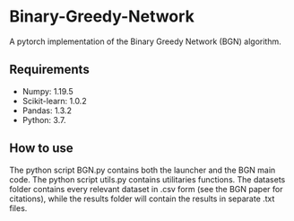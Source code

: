 # Binary-Greedy-Network
A pytorch implementation of the Binary Greedy Network (BGN) algorithm.

## Requirements
* Numpy: 1.19.5
* Scikit-learn: 1.0.2
* Pandas: 1.3.2
* Python: 3.7.

## How to use
The python script BGN.py contains both the launcher and the BGN main code. The python script utils.py contains utilitaries functions. The datasets folder contains every relevant dataset in .csv form (see the BGN paper for citations), while the results folder will contain the results in separate .txt files.
